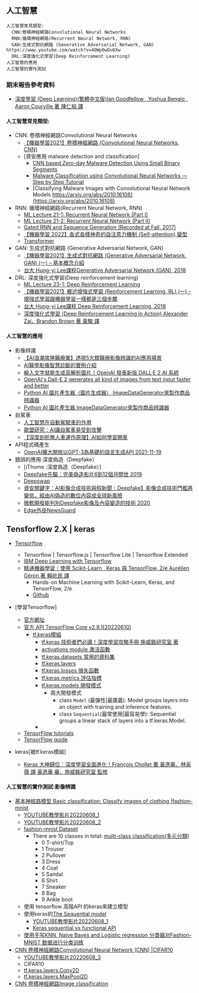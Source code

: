 ## 人工智慧
```
人工智慧常見類型:
  CNN:卷積神經網路Convolutional Neural Networks
  RNN:循環神經網路(Recurrent Neural Network, RNN)
  GAN:生成式對抗網路 (Generative Adversarial Network, GAN)  https://www.youtube.com/watch?v=4OWp0wDu6Xw
  DRL:深度強化式學習(Deep Reinforcement Learning)
人工智慧的應用
人工智慧的實作測試
```

### 期末報告參考資料
- [深度學習 (Deep Learning)(繁體中文版)Ian Goodfellow , Yoshua Bengio , Aaron Courville 著 陳仁和 譯](https://www.tenlong.com.tw/products/9789865021924?list_name=rd)

#### 人工智慧常見類型:
- CNN: 卷積神經網路Convolutional Neural Networks
  - [【機器學習2021】卷積神經網路 (Convolutional Neural Networks, CNN)](https://www.youtube.com/watch?v=OP5HcXJg2Aw) 
  - [資安應用 malware detection and classification]
    - [CNN based Zero-day Malware Detection Using Small Binary Segments](https://dfrws.org/wp-content/uploads/2021/01/2021_APAC_paper-cnn_based_zero-day_malware_detection_using_small_binary_segments.pdf)
    - [Malware Classification using Convolutional Neural Networks — Step by Step Tutorial](https://towardsdatascience.com/malware-classification-using-convolutional-neural-networks-step-by-step-tutorial-a3e8d97122f)
    - [Classifying Malware Images with Convolutional Neural Network Models https://arxiv.org/abs/2010.16108](https://arxiv.org/abs/2010.16108)
- RNN: 循環神經網路(Recurrent Neural Network, RNN)
  - [ML Lecture 21-1: Recurrent Neural Network (Part I)](https://www.youtube.com/watch?v=xCGidAeyS4M&list=RDCMUC2ggjtuuWvxrHHHiaDH1dlQ&index=2) 
  - [ML Lecture 21-2: Recurrent Neural Network (Part II)](https://www.youtube.com/watch?v=rTqmWlnwz_0&list=RDCMUC2ggjtuuWvxrHHHiaDH1dlQ&index=7)
  - [Gated RNN and Sequence Generation (Recorded at Fall, 2017)](https://www.youtube.com/watch?v=T8mGfIy9dWM&list=RDCMUC2ggjtuuWvxrHHHiaDH1dlQ&index=1)
  - [【機器學習 2022】各式各樣神奇的自注意力機制 (Self-attention) 變型](https://www.youtube.com/watch?v=yHoAq1IT_og) 
  - [Transformer](https://www.youtube.com/watch?v=ugWDIIOHtPA&list=RDCMUC2ggjtuuWvxrHHHiaDH1dlQ&index=3)
- GAN: 生成式對抗網路 (Generative Adversarial Network, GAN)  
  - [【機器學習2021】生成式對抗網路 (Generative Adversarial Network, GAN) (一) – 基本概念介紹](https://www.youtube.com/watch?v=4OWp0wDu6Xw)
  - [台大 Hung-yi Lee課程Generative Adversarial Network (GAN), 2018](https://www.youtube.com/playlist?list=PLJV_el3uVTsMq6JEFPW35BCiOQTsoqwNw)
- DRL: 深度強化式學習(Deep reinforcement learning)
  - [ML Lecture 23-1: Deep Reinforcement Learning](https://www.youtube.com/watch?v=W8XF3ME8G2I)
  - [【機器學習2021】概述增強式學習 (Reinforcement Learning, RL) (一) – 增強式學習跟機器學習一樣都是三個步驟](https://www.youtube.com/watch?v=XWukX-ayIrs)
  - [台大 Hung-yi Lee課程 Deep Reinforcement Learning, 2018](https://www.youtube.com/playlist?list=PLJV_el3uVTsODxQFgzMzPLa16h6B8kWM_) 
  - [深度強化式學習 (Deep Reinforcement Learning in Action)  Alexander Zai、Brandon Brown 著 黃駿 譯](https://www.tenlong.com.tw/products/9789863126522?list_name=rd)

#### 人工智慧的應用
- 影像辨識
  - [【AI浪潮席捲醫療業】透視5大類醫療影像辨識的AI應用場景](https://www.ithome.com.tw/news/129973) 
  - [AI醫學影像智慧診斷的實例介紹](http://www3.stat.sinica.edu.tw/camp2022/files/%E7%9B%A7%E9%B4%BB%E8%88%88.pdf)
  - [輸入文字就能生成高解析圖片！OpenAI 發表新版 DALL·E 2 AI 系統](https://technews.tw/2022/04/10/openai-dall%C2%B7e-2/)
  - [OpenAI's Dall-E 2 generates all kind of images from text input faster and better](https://www.techspot.com/news/94091-new-dall-e-program-openai-generates-images-text.html)
  - [Python AI 圖片產生器（圖片生成器） ImageDataGenerator來製作商品辨識器](https://youyouyou.pixnet.net/blog/post/121346488-python-ai-%E5%BD%B1%E5%83%8F%E7%94%9F%E6%88%90%E5%99%A8-imagedatagenerator%E4%BE%86%E8%A3%BD%E4%BD%9C%E5%95%86%E5%93%81)
  - [Python AI 圖片產生器 ImageDataGenerator來製作商品辨識器](https://www.youtube.com/watch?v=HJ7KiakBYLo)
- 自駕車
  - [人工智慧在自動駕駛車的作用](https://www.eettaiwan.com/20201012ta31-role-of-ai-in-autonomous-vehicles/) 
  - [歐盟研究：AI讓自駕車易受到攻擊](https://www.ithome.com.tw/news/142876)
  - [【深度剖析無人車運作原理】AI如何學習開車](https://www.ithome.com.tw/news/125895)
- API程式碼產生
  - [OpenAI擴大開放以GPT-3為基礎的語言生成API 2021-11-19](https://www.ithome.com.tw/news/147932) 
- 錯誤的應用:深度偽造（Deepfake）
  - [iThome :深度偽造（Deepfake）]
  - [Deepfake先驅：完美偽造影片6到12個月問世 2019](https://www.ithome.com.tw/news/133206) 
  - [Deepswap](https://www.deepswap.ai/?utm_source=google-sem&cp_id=16957148790&gclid=CjwKCAjwtIaVBhBkEiwAsr7-c1Gfw35jLMOlQEMOiQuAWQtP1b4Xm9OWC1MWm_uSsgy9Rv6nXUzC-hoCMRkQAvD_BwE)
  - [資安關鍵字：AI影像合成技術與假新聞｜Deepfake】影像合成技術門檻將變低，經由AI偽造的數位內容成全球新風險](https://www.ithome.com.tw/news/139454) 
  - [微軟開發能判別Deepfake影像及內容變造的技術 2020](https://www.ithome.com.tw/news/139740)
  - [Edge外掛NewsGuard]()

## Tensforflow 2.X | keras
- [Tensorflow](https://www.tensorflow.org/)
  - Tensorflow | Tensorflow.js | Tensorflow Lite | Tensorflow Extended
  - [IBM  Deep Learning with Tensorflow](https://www.edx.org/course/deep-learning-with-tensorflow?index=product&queryID=82e39919fc094743255d64cbc7493a49&position=1)
  - [精通機器學習｜使用 Scikit-Learn , Keras 與 TensorFlow, 2/e  Aurélien Géron 著 賴屹民 譯](https://www.tenlong.com.tw/products/9789865024345?list_name=srh)
    - Hands-on Machine Learning with Scikit-Learn, Keras, and TensorFlow, 2/e 
    - [Github](https://github.com/ageron/handson-ml2)

- [學習Tensorflow]
  - [官方網址](https://www.tensorflow.org/overview)
  - [官方 API TensorFlow Core v2.9.1(20220610)](https://www.tensorflow.org/api_docs/python/tf)
    - [tf.keras模組](https://www.tensorflow.org/api_docs/python/tf/keras) 
      - [tf.keras 技術者們必讀！深度學習攻略手冊 施威銘研究室 著](https://www.tenlong.com.tw/products/9789863126034?list_name=srh) 
      - [activations module 激活函數](https://www.tensorflow.org/api_docs/python/tf/keras/activations)
      - [tf.keras.datasets 常用的資料集](https://www.tensorflow.org/api_docs/python/tf/keras/datasets)
      - [tf.keras.layers ](https://www.tensorflow.org/api_docs/python/tf/keras/layers)
      - [tf.keras.losses 損失函數](https://www.tensorflow.org/api_docs/python/tf/keras/losses)
      - [tf.keras.metrics 評估指標](https://www.tensorflow.org/api_docs/python/tf/keras)
      - [tf.keras.models 開發模式](https://www.tensorflow.org/api_docs/python/tf/keras/models)
        - 兩大開發模式
          - class `Model` (最彈性|最廣義): Model groups layers into an object with training and inference features.
          - class `Sequential`(最常使用|最容易學): Sequential groups a linear stack of layers into a tf.keras.Model.
      - 
  - [TensorFlow tutorials](https://www.tensorflow.org/tutorials)
  - [TensorFlow guide](https://www.tensorflow.org/guide)
- keras[被tf.keras模組]
  - [Keras 大神歸位：深度學習全面進化！François Chollet 著 黃逸華、林采薇 譯 黃逸華 審、施威銘研究室 監修](https://www.tenlong.com.tw/products/9789863127017?list_name=lv) 

#### 人工智慧的實作測試:影像辨識
- [基本神經路模型 Basic classification: Classify images of clothing |fashion-mnist ](https://www.tensorflow.org/tutorials/keras/classification)
  - [YOUTUBE教學影片20220608_1](https://youtu.be/HjjxdIB8kbo) 
  - [YOUTUBE教學影片20220608_2](https://youtu.be/am5PU2tqBec)
  - [fashion-mnist Dataset](https://github.com/zalandoresearch/fashion-mnist)
    - There are 10 classes in total:   [multi-class classification(多元分類)](https://en.wikipedia.org/wiki/Multiclass_classification)
      - 0 T-shirt/Top
      - 1 Trouser
      - 2 Pullover
      - 3 Dress
      - 4 Coat
      - 5 Sandal
      - 6 Shirt
      - 7 Sneaker
      - 8 Bag
      - 9 Ankle boot 
  - 使用 tensorflow 高階API 的keras來建立模型 
  - 使用keras的[The Sequential model](https://www.tensorflow.org/guide/keras/sequential_model) 
    - [YOUTUBE教學影片20220608_1](https://youtu.be/HjjxdIB8kbo)  
    - [Keras sequential vs functional API](https://www.youtube.com/watch?v=EvGS3VAsG4Y) 
  - [使用手写KNN, Naive Bayes and Logistic regression 分类器对Fashion-MNIST 数据进行分类训练](http://blog.17baishi.com/5072/) 
- [CNN 卷積神經網路Convolutional Neural Network (CNN)  |CIFAR10](https://www.tensorflow.org/tutorials/images/cnn)
  - [YOUTUBE教學影片20220608_3](https://youtu.be/B98J1JaRS1Y)  
  - CIFAR10
  - [tf.keras.layers.Conv2D](https://www.tensorflow.org/api_docs/python/tf/keras/layers/Conv2D)
  - [tf.keras.layers.MaxPool2D](https://www.tensorflow.org/api_docs/python/tf/keras/layers/MaxPool2D)
- [CNN 卷積神經網路Image classification](https://www.tensorflow.org/tutorials/images/classification)
